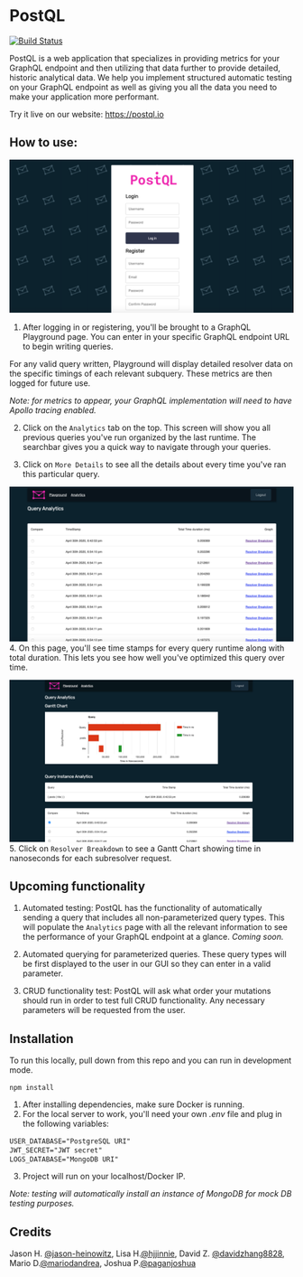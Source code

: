 # PostQL
[![Build Status](https://travis-ci.com/oslabs-beta/PostQL.svg?branch=dev)](https://travis-ci.com/oslabs-beta/PostQL)

PostQL is a web application that specializes in providing metrics for your GraphQL endpoint and then utilizing that data further to provide detailed, historic analytical data. We help you implement structured automatic testing on your GraphQL endpoint as well as giving you all the data you need to make your application more performant.

Try it live on our website: https://postql.io

## How to use:

![](images/Login.png)

1. After logging in or registering, you'll be brought to a GraphQL Playground page. You can enter in your specific GraphQL endpoint URL to begin writing queries.

  For any valid query written, Playground will display detailed resolver data on the specific timings of each relevant subquery. These metrics are then logged for future use. 

  *Note: for metrics to appear, your GraphQL implementation will need to have Apollo tracing enabled.*

2. Click on the `Analytics` tab on the top. This screen will show you all previous queries you've run organized by the last runtime. The searchbar gives you a quick way to navigate through your queries.

3. Click on `More Details` to see all the details about every time you've ran this particular query.

![](images/PostQL-queries.png)
4. On this page, you'll see time stamps for every query runtime along with total duration. This lets you see how well you've optimized this query over time.

![](images/GoogleCharts.png)
5. Click on `Resolver Breakdown` to see a Gantt Chart showing time in nanoseconds for each subresolver request.

## Upcoming functionality

1. Automated testing: PostQL has the functionality of automatically sending a query that includes all non-parameterized query types. This will populate the `Analytics` page with all the relevant information to see the performance of your GraphQL endpoint at a glance.  *Coming soon.*

2. Automated querying for parameterized queries. These query types will be first displayed to the user in our GUI so they can enter in a valid parameter.

3. CRUD functionality test: PostQL will ask what order your mutations should run in order to test full CRUD functionality. Any necessary parameters will be requested from the user.

## Installation

To run this locally, pull down from this repo and you can run in development mode. 

```
npm install
```

1. After installing dependencies, make sure Docker is running.
2. For the local server to work, you'll need your own *.env* file and plug in the following variables:

```properties
USER_DATABASE="PostgreSQL URI"
JWT_SECRET="JWT secret"
LOGS_DATABASE="MongoDB URI"
```

3. Project will run on your localhost/Docker IP. 

*Note: testing will automatically install an instance of MongoDB for mock DB testing purposes.*

## Credits

Jason H. [@jason-heinowitz](https://github.com/jason-heinowitz), Lisa H.[@hjjinnie](https://github.com/hjjinnie), David Z. [@davidzhang8828](https://github.com/davidzhang8828), Mario D.[@mariodandrea](https://github.com/mariodandrea), Joshua P.[@paganjoshua](https://github.com/paganjoshua)
